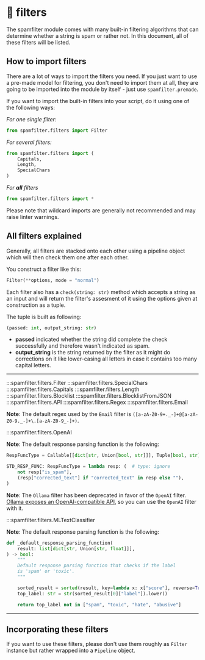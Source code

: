 # 📢 filters

The spamfilter module comes with many built-in filtering algorithms that can determine whether a string is spam
or rather not. In this document, all of these filters will be listed.

## How to import filters

There are a lot of ways to import the filters you need. If you just want to use a pre-made model for filtering,
you don't need to import them at all, they are going to be imported into the module by itself - just use `spamfilter.premade`.

If you want to import the built-in filters into your script, do it using one of the following ways:

*For one single filter:*

```python
from spamfilter.filters import Filter
```

*For several filters:*

```python
from spamfilter.filters import (
    Capitals,
    Length,
    SpecialChars
)
```

*For **all** filters*

```python
from spamfilter.filters import *
```

Please note that wildcard imports are generally not recommended and may raise linter warnings.

## All filters explained

Generally, all filters are stacked onto each other using a pipeline object which will then check them one after each other.

You construct a filter like this:

```python
Filter(**options, mode = "normal")
```

Each filter also has a `check(string: str)` method which accepts a string as an input and will return the filter's assesment of it using the options given at construction as a tuple.

The tuple is built as following:

```python
(passed: int, output_string: str)
```

- **passed** indicated whether the string did complete the check successfully and therefore wasn't indicated as spam.
- **output_string** is the string returned by the filter as it might do corrections on it like lower-casing all letters in case it contains too many capital letters.

---

:::spamfilter.filters.Filter
:::spamfilter.filters.SpecialChars
:::spamfilter.filters.Capitals
:::spamfilter.filters.Length
:::spamfilter.filters.Blocklist
:::spamfilter.filters.BlocklistFromJSON
:::spamfilter.filters.API
:::spamfilter.filters.Regex
:::spamfilter.filters.Email

**Note**: The default regex used by the `Email` filter is `([a-zA-Z0-9+._-]+@[a-zA-Z0-9._-]+\.[a-zA-Z0-9_-]+)`.

:::spamfilter.filters.OpenAI

**Note**: The default response parsing function is the following:

```python
RespFuncType = Callable[[dict[str, Union[bool, str]]], Tuple[bool, str]]

STD_RESP_FUNC: RespFuncType = lambda resp: (  # type: ignore
    not resp["is_spam"],
    (resp["corrected_text"] if "corrected_text" in resp else ""),
)
```

**Note**: The `Ollama` filter has been deprecated in favor of the `OpenAI` filter.
[Ollama exposes an OpenAI-compatible API](https://ollama.com/blog/openai-compatibility), so you can use the `OpenAI` filter with it.

:::spamfilter.filters.MLTextClassifier

**Note**: The default response parsing function is the following:

```python
def _default_response_parsing_function(
    result: list[dict[str, Union[str, float]]],
) -> bool:
    """
    Default response parsing function that checks if the label
    is 'spam' or 'toxic'.
    """

    sorted_result = sorted(result, key=lambda x: x["score"], reverse=True)
    top_label: str = str(sorted_result[0]["label"]).lower()

    return top_label not in ["spam", "toxic", "hate", "abusive"]
```

---

## Incorporating these filters

If you want to use these filters, please don't use them roughly as `Filter` instance but rather wrapped into a `Pipeline` object.
